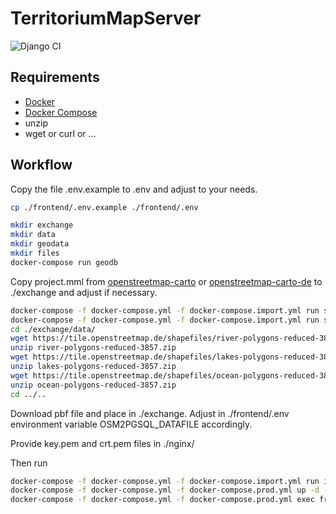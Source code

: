 # TerritoriumMapServer

![Django CI](https://github.com/zigellsn/TerritoriumMapServer/workflows/Django%20CI/badge.svg)

## Requirements
- [Docker](https://www.docker.com/)
- [Docker Compose](https://github.com/docker/compose)
- unzip
- wget or curl or ...

## Workflow

Copy the file .env.example to .env and adjust to your needs.
``` bash
cp ./frontend/.env.example ./frontend/.env
```

``` bash
mkdir exchange
mkdir data
mkdir geodata
mkdir files
docker-compose run geodb
```

Copy project.mml from [openstreetmap-carto](https://github.com/gravitystorm/openstreetmap-carto) or 
[openstreetmap-carto-de](https://github.com/giggls/openstreetmap-carto-de) to ./exchange and
adjust if necessary.

``` bash
docker-compose -f docker-compose.yml -f docker-compose.import.yml run style
docker-compose -f docker-compose.yml -f docker-compose.import.yml run shapefiles
cd ./exchange/data/
wget https://tile.openstreetmap.de/shapefiles/river-polygons-reduced-3857.zip
unzip river-polygons-reduced-3857.zip
wget https://tile.openstreetmap.de/shapefiles/lakes-polygons-reduced-3857.zip
unzip lakes-polygons-reduced-3857.zip
wget https://tile.openstreetmap.de/shapefiles/ocean-polygons-reduced-3857.zip
unzip ocean-polygons-reduced-3857.zip
cd ../..
```

Download pbf file and place in ./exchange. Adjust in ./frontend/.env environment variable OSM2PGSQL_DATAFILE accordingly.

Provide key.pem and crt.pem files in ./nginx/

Then run
``` bash
docker-compose -f docker-compose.yml -f docker-compose.import.yml run import
docker-compose -f docker-compose.yml -f docker-compose.prod.yml up -d --build
docker-compose -f docker-compose.yml -f docker-compose.prod.yml exec frontend python manage.py createsuperuser
```